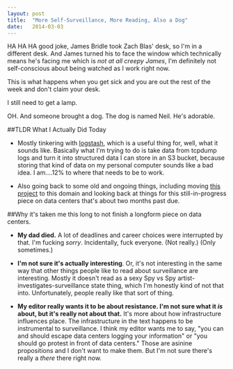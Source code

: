```yaml
---
layout: post
title:  "More Self-Surveillance, More Reading, Also a Dog"
date:   2014-03-03
---
```


HA HA HA good joke, James Bridle took Zach Blas' desk, so I'm in a different desk. And James turned his to face the window which technically means he's facing me which is *not at all creepy James*, I'm definitely not self-conscious about being watched as I work right now. 

This is what happens when you get sick and you are out the rest of the week and don't claim your desk.

I still need to get a lamp. 

OH. And someone brought a dog. The dog is named Neil. He's adorable.

##TLDR What I Actually Did Today

* Mostly tinkering with [logstash](http://logstash.net), which is a useful thing for, well, what it sounds like. Basically what I'm trying to do is take data from tcpdump logs and turn it into structured data I can store in an S3 bucket, because storing that kind of data on my personal computer sounds like a bad idea. I am....12% to where that needs to be to work. 

* Also going back to some old and ongoing things, including moving [this project](http://irl.so/crypto-city) to this domain and looking back at things for this still-in-progress piece on data centers that's about two months past due. 

##Why it's taken me this long to not finish a longform piece on data centers. 

* **My dad died.** A lot of deadlines and career choices were interrupted by that. I'm fucking *sorry*. Incidentally, fuck everyone. (Not really.) (Only sometimes.)

* **I'm not sure it's actually interesting**. Or, it's not interesting in the same way that other things people like to read about surveillance are interesting. Mostly it doesn't read as a sexy Spy vs Spy artist-investigates-surveillance state thing, which I'm honestly kind of not that into. Unfortunately, people really like that sort of thing. 

* **My editor really wants it to be about resistance. I'm not sure what it *is* about, but it's really not about that.** It's more about how infrastructure influences place. The infrastructure in the text happens to be instrumental to surveillance. I think my editor wants me to say, "you can and should escape data centers logging your information" or "you should go protest in front of data centers." Those are asinine propositions and I don't want to make them. But I'm not sure there's really a *there* there right now. 